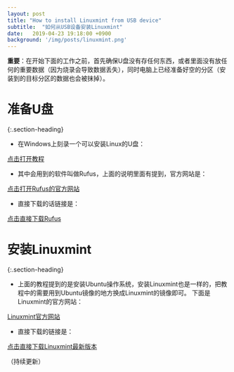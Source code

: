 ```yaml
---
layout: post
title: "How to install Linuxmint from USB device"
subtitle:  "如何从USB设备安装Linuxmint"
date:   2019-04-23 19:18:00 +0900
background: '/img/posts/linuxmint.png'
---
```


**重要**：在开始下面的工作之前，首先确保U盘没有存任何东西，或者里面没有放任何的重要数据（因为烧录会导致数据丢失），同时电脑上已经准备好空的分区（安装到的目标分区的数据也会被抹掉）。

# 准备U盘
{:.section-heading}

* 在Windows上刻录一个可以安装Linux的U盘：

[点击打开教程](https://tutorials.ubuntu.com/tutorial/tutorial-create-a-usb-stick-on-windows#0)

* 其中会用到的软件叫做Rufus，上面的说明里面有提到，官方网站是：

[点击打开Rufus的官方网站](https://rufus.akeo.ie/)

* 直接下载的话链接是：

[点击直接下载Rufus](https://github.com/pbatard/rufus/releases/download/v3.5/rufus-3.5.exe)

# 安装Linuxmint
{:.section-heading}

* 上面的教程提到的是安装Ubuntu操作系统，安装Linuxmint也是一样的，把教程中的需要用到Ubuntu镜像的地方换成Linuxmint的镜像即可。
下面是Linuxmint的官方网站：

[Linuxmint官方网站](https://linuxmint.com/)

* 直接下载的链接是：

[点击直接下载Linuxmint最新版本](http://mirrors.evowise.com/linuxmint/stable/19.1/linuxmint-19.1-cinnamon-64bit.iso)

（持续更新）
